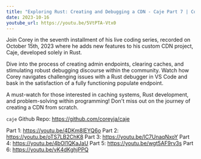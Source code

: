 ```yaml
---
title: "Exploring Rust: Creating and Debugging a CDN - Caje Part 7 | Coreyja live coding"
date: 2023-10-16
youtube_url: https://youtu.be/5VtPTA-Vtx0
---
```


Join Corey in the seventh installment of his live coding series, recorded on October 15th, 2023 where he adds new features to his custom CDN project, Caje, developed solely in Rust.

Dive into the process of creating admin endpoints, clearing caches, and stimulating robust debugging discourse within the community. Watch how Corey navigates challenging issues with a Rust debugger in VS Code and bask in the satisfaction of a fully functioning populate endpoint.

A must-watch for those interested in caching systems, Rust development, and problem-solving within programming!
Don't miss out on the journey of creating a CDN from scratch.

`caje` Github Repo: <https://github.com/coreyja/caje>

Part 1: <https://youtu.be/4DKm8lEYQ6o>
Part 2: <https://youtu.be/oTS7LB2ChK8>
Part 3: <https://youtu.be/lC7UnaqNxoY>
Part 4: <https://youtu.be/4bOl1QKaJaU>
Part 5: <https://youtu.be/wgt5AF9rv3s>
Part 6: <https://youtu.be/vK4dKghjPPQ>
